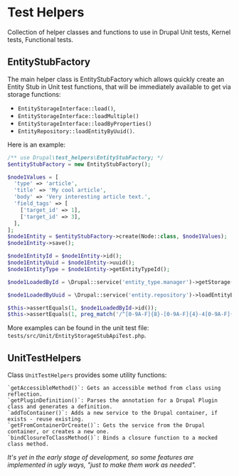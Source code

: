 # Test Helpers

Collection of helper classes and functions to use in Drupal Unit tests, Kernel
tests, Functional tests.

## EntityStubFactory

The main helper class is EntityStubFactory which allows quickly create an Entity
Stub in Unit test functions, that will be immediately available to get via
storage functions:
- `EntityStorageInterface::load()`,
- `EntityStorageInterface::loadMultiple()`
- `EntityStorageInterface::loadByProperties()`
- `EntityRepository::loadEntityByUuid()`.

Here is an example:

```php
/** use Drupal\test_helpers\EntityStubFactory; */
$entityStubFactory = new EntityStubFactory();

$node1Values = [
  'type' => 'article',
  'title' => 'My cool article',
  'body' => 'Very interesting article text.',
  'field_tags' => [
    ['target_id' => 1],
    ['target_id' => 3],
  ],
];
$node1Entity = $entityStubFactory->create(Node::class, $node1Values);
$node1Entity->save();

$node1EntityId = $node1Entity->id();
$node1EntityUuid = $node1Entity->uuid();
$node1EntityType = $node1Entity->getEntityTypeId();

$node1LoadedById = \Drupal::service('entity_type.manager')->getStorage('node')->load($node1EntityId);

$node1LoadedByUuid = \Drupal::service('entity.repository')->loadEntityByUuid($node1EntityType, $node1EntityUuid);

$this->assertEquals(1, $node1LoadedById->id());
$this->assertEquals(1, preg_match('/^[0-9A-F]{8}-[0-9A-F]{4}-4[0-9A-F]{3}-[89AB][0-9A-F]{3}-[0-9A-F]{12}$/i', $node1LoadedByUuid->uuid()));
```

More examples can be found in the unit test file: `tests/src/Unit/EntityStorageStubApiTest.php`.

## UnitTestHelpers

Class `UnitTestHelpers` provides some utility functions:

    `getAccessibleMethod()`: Gets an accessible method from class using reflection.
    `getPluginDefinition()`: Parses the annotation for a Drupal Plugin class and generates a definition.
    `addToContainer()`: Adds a new service to the Drupal container, if exists - reuse existing.
    `getFromContainerOrCreate()`: Gets the service from the Drupal container, or creates a new one.
    `bindClosureToClassMethod()`: Binds a closure function to a mocked class method.

_It's yet in the early stage of development, so some features are implemented in ugly ways, "just to make them work as needed"._
